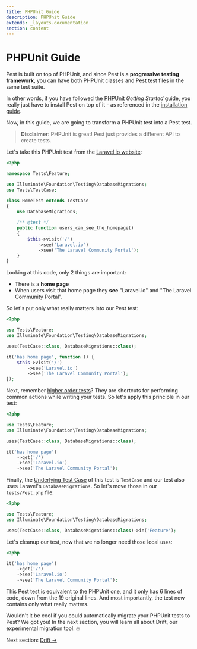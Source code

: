 ```yaml
---
title: PHPUnit Guide
description: PHPUnit Guide
extends: _layouts.documentation
section: content
---
```


# PHPUnit Guide

Pest is built on top of PHPUnit, and since Pest is a **progressive testing framework**, you can
have both PHPUnit classes and Pest test files in the same test suite.

In other words, if you have followed the [PHPUnit](https://phpunit.de/) *Getting Started* guide, you really just
have to install Pest on top of it - as referenced in the [installation guide](/docs/installation).

Now, in this guide, we are going to transform a PHPUnit test into a Pest test.

> **Disclaimer**: PHPUnit is great! Pest just provides a different API to create tests.

Let's take this PHPUnit test from the [Laravel.io website](https://laravel.io):
```php
<?php

namespace Tests\Feature;

use Illuminate\Foundation\Testing\DatabaseMigrations;
use Tests\TestCase;

class HomeTest extends TestCase
{
    use DatabaseMigrations;

    /** @test */
    public function users_can_see_the_homepage()
    {
        $this->visit('/')
            ->see('Laravel.io')
            ->see('The Laravel Community Portal');
    }
}
```

Looking at this code, only 2 things are important:

- There is a **home page**
- When users visit that home page they **see** "Laravel.io" and  "The Laravel Community Portal".

So let's put only what really matters into our Pest test:
```php
<?php

use Tests\Feature;
use Illuminate\Foundation\Testing\DatabaseMigrations;

uses(TestCase::class, DatabaseMigrations::class);

it('has home page', function () {
    $this->visit('/')
        ->see('Laravel.io')
        ->see('The Laravel Community Portal');
});
```

Next, remember [higher order tests](/docs/higher-order-tests)? They are shortcuts for
performing common actions while writing your tests. So let's apply this principle in our test:

```php
<?php

use Tests\Feature;
use Illuminate\Foundation\Testing\DatabaseMigrations;

uses(TestCase::class, DatabaseMigrations::class);

it('has home page')
    ->get('/')
    ->see('Laravel.io')
    ->see('The Laravel Community Portal');
```

Finally, the [Underlying Test Case](docs/underlying-test-case/) of this test
is `TestCase` and our test also uses Laravel's `DatabaseMigrations`. So
let's move those in our `tests/Pest.php` file:
```php
<?php

use Tests\Feature;
use Illuminate\Foundation\Testing\DatabaseMigrations;

uses(TestCase::class, DatabaseMigrations::class)->in('Feature');
```

Let's cleanup our test, now that we no longer need those local `uses`:
```php
<?php

it('has home page')
    ->get('/')
    ->see('Laravel.io')
    ->see('The Laravel Community Portal');
```

This Pest test is equivalent to the PHPUnit one, and it only has 6 lines of code, down from the
19 original lines. And most importantly, the test now contains only what really matters.

Wouldn't it be cool if you could automatically migrate your PHPUnit tests to Pest? We got you! In the next section, you will learn all about Drift, our experimental migration tool. 🔥

Next section: [Drift →](/docs/guides/drift)
